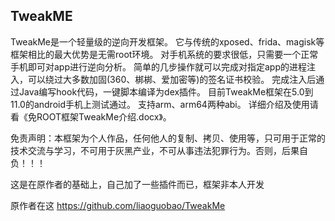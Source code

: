 ## TweakME

TweakMe是一个轻量级的逆向开发框架。
它与传统的xposed、frida、magisk等框架相比的最大优势是无需root环境。
对手机系统的要求很低，只需要一个正常手机即可对app进行逆向分析。
简单的几步操作就可以完成对指定app的进程注入，可以绕过大多数加固(360、梆梆、爱加密等)的签名证书校验。
完成注入后通过Java编写hook代码，一键脚本编译为dex插件。
目前TweakMe框架在5.0到11.0的android手机上测试通过。
支持arm、arm64两种abi。
详细介绍及使用请看《免ROOT框架TweakMe介绍.docx》。



免责声明：本框架为个人作品，任何他人的复制、拷贝、使用等，只可用于正常的技术交流与学习，不可用于灰黑产业，不可从事违法犯罪行为。否则，后果自负！！！


这是在原作者的基础上，自己加了一些插件而已，框架非本人开发

原作者在这
https://github.com/liaoguobao/TweakMe
